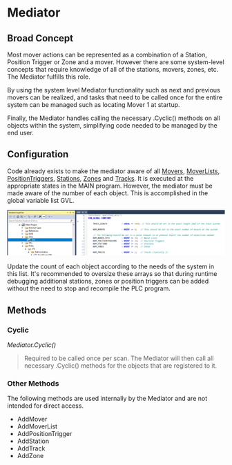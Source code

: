 
# Mediator

## Broad Concept

Most mover actions can be represented as a combination of a Station, Position Trigger or Zone and a mover. However there are some system-level concepts that require knowledge of all of the stations, movers, zones, etc. The Mediator fulfills this role.

By using the system level Mediator functionality such as next and previous movers can be realized, and tasks that need to be called once for the entire system can be managed such as locating Mover 1 at startup.

Finally, the Mediator handles calling the necessary .Cyclic() methods on all objects within the system, simplifying code needed to be managed by the end user.

## Configuration

Code already exists to make the mediator aware of all [Movers](Mover.md), [MoverLists](MoverList.md), [PositionTriggers](PositionTrigger.md), [Stations](Station.md), [Zones](Zone.md) and [Tracks](Track.md). It is executed at the appropriate states in the MAIN program. However, the mediator must be made aware of the number of each object. This is accomplished in the global variable list GVL.

![Global Variable List](../../Images/GlobalVarsMediator.png)

Update the count of each object according to the needs of the system in this list. It's recommended to oversize these arrays so that during runtime debugging additional stations, zones or position triggers can be added without the need to stop and recompile the PLC program.

## Methods

### Cyclic

*Mediator.Cyclic()*

> Required to be called once per scan. The Mediator will then call all necessary .Cyclic() methods for the objects that are registered to it.

### Other Methods

The following methods are used internally by the Mediator and are not intended for direct access.

- AddMover
- AddMoverList
- AddPositionTrigger
- AddStation
- AddTrack
- AddZone
